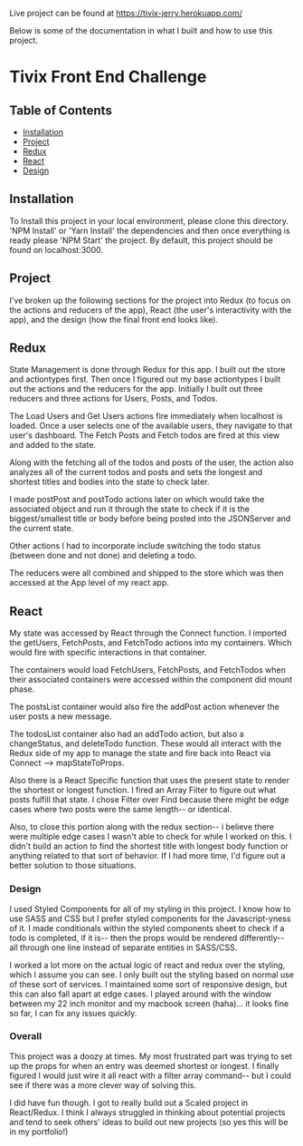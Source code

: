 Live project can be found at https://tivix-jerry.herokuapp.com/

Below is some of the documentation in what I built and how to use this project.

# Tivix Front End Challenge

## Table of Contents

*   [Installation](#installation)
*   [Project](#project)
*   [Redux](#redux)
*   [React](#react)
*   [Design](#design)

## Installation

To Install this project in your local environment, please clone this directory. 'NPM Install' or 'Yarn Install' the dependencies and then once everything is ready please 'NPM Start' the project. By default, this project should be found on localhost:3000.

## Project

I've broken up the following sections for the project into Redux (to focus on the actions and reducers of the app), React (the user's interactivity with the app), and the design (how the final front end looks like).

## Redux

State Management is done through Redux for this app. I built out the store and actiontypes first. Then once I figured out my base actiontypes I built out the actions and the reducers for the app. Initially I built out three reducers and three actions for Users, Posts, and Todos.

The Load Users and Get Users actions fire immediately when localhost is loaded. Once a user selects one of the available users, they navigate to that user's dashboard. The Fetch Posts and Fetch todos are fired at this view and added to the state.

Along with the fetching all of the todos and posts of the user, the action also analyzes all of the current todos and posts and sets the longest and shortest titles and bodies into the state to check later.

I made postPost and postTodo actions later on which would take the associated object and run it through the state to check if it is the biggest/smallest title or body before being posted into the JSONServer and the current state.

Other actions I had to incorporate include switching the todo status (between done and not done) and deleting a todo.

The reducers were all combined and shipped to the store which was then accessed at the App level of my react app.

## React

My state was accessed by React through the Connect function. I imported the getUsers, FetchPosts, and FetchTodo actions into my containers. Which would fire with specific interactions in that container.

The containers would load FetchUsers, FetchPosts, and FetchTodos when their associated containers were accessed within the component did mount phase.

The postsList container would also fire the addPost action whenever the user posts a new message.

The todosList container also had an addTodo action, but also a changeStatus, and deleteTodo function. These would all interact with the Redux side of my app to manage the state and fire back into React via Connect --> mapStateToProps.

Also there is a React Specific function that uses the present state to render the shortest or longest function. I fired an Array Filter to figure out what posts fulfill that state. I chose Filter over Find because there might be edge cases where two posts were the same length-- or identical.

Also, to close this portion along with the redux section-- i believe there were multiple edge cases I wasn't able to check for while I worked on this. I didn't build an action to find the shortest title with longest body function or anything related to that sort of behavior. If I had more time, I'd figure out a better solution to those situations.

### Design

I used Styled Components for all of my styling in this project. I know how to use SASS and CSS but I prefer styled components for the Javascript-yness of it. I made conditionals within the styled components sheet to check if a todo is completed, if it is-- then the props would be rendered differently-- all through one line instead of separate entities in SASS/CSS.

I worked a lot more on the actual logic of react and redux over the styling, which I assume you can see. I only built out the styling based on normal use of these sort of services. I maintained some sort of responsive design, but this can also fall apart at edge cases. I played around with the window between my 22 inch monitor and my macbook screen (haha)... it looks fine so far, I can fix any issues quickly.

### Overall

This project was a doozy at times. My most frustrated part was trying to set up the props for when an entry was deemed shortest or longest. I finally figured I would just wire it all react with a filter array command-- but I could see if there was a more clever way of solving this.

I did have fun though. I got to really build out a Scaled project in React/Redux. I think I always struggled in thinking about potential projects and tend to seek others' ideas to build out new projects (so yes this will be in my portfolio!)
